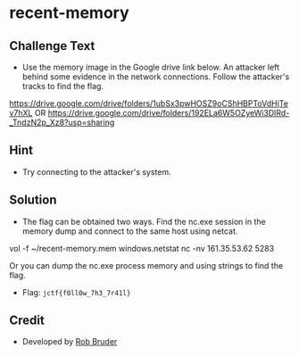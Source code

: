 # recent-memory

## Challenge Text
* Use the memory image in the Google drive link below.  An attacker left behind some evidence in the network connections.  Follow the attacker's tracks to find the flag.

https://drive.google.com/drive/folders/1ubSx3pwHOSZ9oCShHBPToVdHjTev7hXL OR https://drive.google.com/drive/folders/192ELa6W5OZyeWi3DlRd-_TndzN2p_Xz8?usp=sharing

## Hint
* Try connecting to the attacker's system.

## Solution
* The flag can be obtained two ways.  Find the nc.exe session in the memory dump and connect to the same host using netcat.

vol -f ~/recent-memory.mem windows.netstat
nc -nv 161.35.53.62 5283

Or you can dump the nc.exe process memory and using strings to find the flag.

* Flag: `jctf{f0ll0w_7h3_7r41l}`

## Credit
* Developed by [Rob Bruder](https://github.com/njccicrob)
